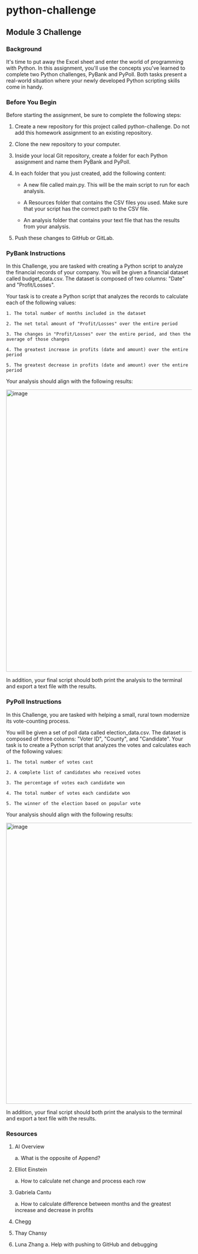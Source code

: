 # python-challenge
<!-- MODULE 3 CHALLENGE -->

## Module 3 Challenge


### Background

It's time to put away the Excel sheet and enter the world of programming with Python. In this assignment, you'll use the concepts you've learned to complete two Python challenges, PyBank and PyPoll. Both tasks present a real-world situation where your newly developed Python scripting skills come in handy.

### Before You Begin
Before starting the assignment, be sure to complete the following steps:

1. Create a new repository for this project called python-challenge. Do not add this homework assignment to an existing repository.

2. Clone the new repository to your computer.

3. Inside your local Git repository, create a folder for each Python assignment and name them PyBank and PyPoll.

4. In each folder that you just created, add the following content:

    - A new file called main.py. This will be the main script to run for each analysis.

    - A Resources folder that contains the CSV files you used. Make sure that your script has the correct path to the CSV file.

    - An analysis folder that contains your text file that has the results from your analysis.

5. Push these changes to GitHub or GitLab.

### PyBank Instructions

In this Challenge, you are tasked with creating a Python script to analyze the financial records of your company. You will be given a financial dataset called budget_data.csv. The dataset is composed of two columns: "Date" and "Profit/Losses".

Your task is to create a Python script that analyzes the records to calculate each of the following values:

    1. The total number of months included in the dataset

    2. The net total amount of "Profit/Losses" over the entire period

    3. The changes in "Profit/Losses" over the entire period, and then the average of those changes

    4. The greatest increase in profits (date and amount) over the entire period

    5. The greatest decrease in profits (date and amount) over the entire period

Your analysis should align with the following results:

<img width="764" alt="image" src="https://github.com/user-attachments/assets/fd86246b-57b7-4126-8c8c-eab213a0e706">


In addition, your final script should both print the analysis to the terminal and export a text file with the results.



### PyPoll Instructions

In this Challenge, you are tasked with helping a small, rural town modernize its vote-counting process.

You will be given a set of poll data called election_data.csv. The dataset is composed of three columns: "Voter ID", "County", and "Candidate". Your task is to create a Python script that analyzes the votes and calculates each of the following values:

    1. The total number of votes cast

    2. A complete list of candidates who received votes

    3. The percentage of votes each candidate won

    4. The total number of votes each candidate won
    
    5. The winner of the election based on popular vote

Your analysis should align with the following results:

<img width="761" alt="image" src="https://github.com/user-attachments/assets/3880dc62-ead9-4a5c-a555-982dbf2aed1f">


In addition, your final script should both print the analysis to the terminal and export a text file with the results.



### Resources

1.	AI Overview
   
    a.	What is the opposite of Append?
  	
2.	Elliot Einstein
   
    a.	How to calculate net change and process each row
  	
3.	Gabriela Cantu
   
    a.	How to calculate difference between months and the greatest increase and decrease in profits
  	
4.	Chegg
   
5.	Thay Chansy

6.	Luna Zhang
    a.	Help with pushing to GitHub and debugging
